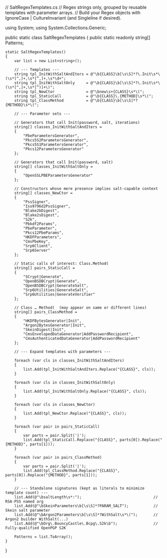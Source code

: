 // SaltRegexTemplates.cs
// Regex strings only, grouped by reusable templates with parameter arrays.
// Build your Regex objects with IgnoreCase | CultureInvariant (and Singleline if desired).

using System;
using System.Collections.Generic;

public static class SaltRegexTemplates
{
    public static readonly string[] Patterns;

    static SaltRegexTemplates()
    {
        var list = new List<string>();

        // --- Templates ---
        string tpl_InitWithSaltAndIters = @"\b{CLASS}\b[\s\S]*?\.Init\s*\(\s*[^,]+,\s*[^,]+,\s*\d+";
        string tpl_InitWithSaltOnly     = @"\b{CLASS}\b[\s\S]*?\.Init\s*\(\s*[^,]+,\s*[^)]+\)";
        string tpl_NewCtor              = @"\bnew\s+{CLASS}\s*\(";
        string tpl_StaticCall           = @"\b{CLASS}\.{METHOD}\s*\(";
        string tpl_ClassMethod          = @"\b{CLASS}\b[\s\S]*?{METHOD}\s*\(";

        // --- Parameter sets ---

        // Generators that call Init(password, salt, iterations)
        string[] classes_InitWithSaltAndIters =
        {
            "PbeParametersGenerator",
            "Pkcs5S2ParametersGenerator",
            "Pkcs5S1ParametersGenerator",
            "Pkcs12ParametersGenerator"
        };

        // Generators that call Init(password, salt)
        string[] classes_InitWithSaltOnly =
        {
            "OpenSSLPBEParametersGenerator"
        };

        // Constructors whose mere presence implies salt-capable context
        string[] classes_NewCtor =
        {
            "PssSigner",
            "Iso9796d2PssSigner",
            "Blake2bDigest",
            "Blake2sDigest",
            "S2k",
            "Pbkdf2Params",
            "PbeParameter",
            "Pkcs12PbeParams",
            "HKDFParameters",
            "CmsPbeKey",
            "Srp6Client",
            "Srp6Server"
        };

        // Static calls of interest: Class.Method(
        string[] pairs_StaticCall =
        {
            "SCrypt|Generate",
            "OpenBSDBCrypt|Generate",
            "OpenBSDBCrypt|GenerateSalt",
            "Srp6Utilities|GenerateSalt",
            "Srp6Utilities|GenerateVerifier"
        };

        // Class … Method(  (may appear on same or different lines)
        string[] pairs_ClassMethod =
        {
            "HKDFBytesGenerator|Init",
            "Argon2BytesGenerator|Init",
            "SkeinDigest|Init",
            "CmsEnvelopedDataGenerator|AddPasswordRecipient",
            "CmsAuthenticatedDataGenerator|AddPasswordRecipient"
        };

        // --- Expand templates with parameters ---

        foreach (var cls in classes_InitWithSaltAndIters)
        {
            list.Add(tpl_InitWithSaltAndIters.Replace("{CLASS}", cls));
        }

        foreach (var cls in classes_InitWithSaltOnly)
        {
            list.Add(tpl_InitWithSaltOnly.Replace("{CLASS}", cls));
        }

        foreach (var cls in classes_NewCtor)
        {
            list.Add(tpl_NewCtor.Replace("{CLASS}", cls));
        }

        foreach (var pair in pairs_StaticCall)
        {
            var parts = pair.Split('|');
            list.Add(tpl_StaticCall.Replace("{CLASS}", parts[0]).Replace("{METHOD}", parts[1]));
        }

        foreach (var pair in pairs_ClassMethod)
        {
            var parts = pair.Split('|');
            list.Add(tpl_ClassMethod.Replace("{CLASS}", parts[0]).Replace("{METHOD}", parts[1]));
        }

        // --- Standalone signatures (kept as literals to minimize template count) ---
        list.Add(@"\bsaltLength\s*:");                                // RSA-PSS named arg
        list.Add(@"\bSkeinParameters\b[\s\S]*?PARAM_SALT");           // Skein salt parameter
        list.Add(@"\bArgon2Parameters\b[\s\S]*?WithSalt\s*\(");       // Argon2 builder WithSalt(...)
        list.Add(@"\bOrg\.BouncyCastle\.Bcpg\.S2k\b");                // Fully-qualified OpenPGP S2K

        Patterns = list.ToArray();
    }
}
